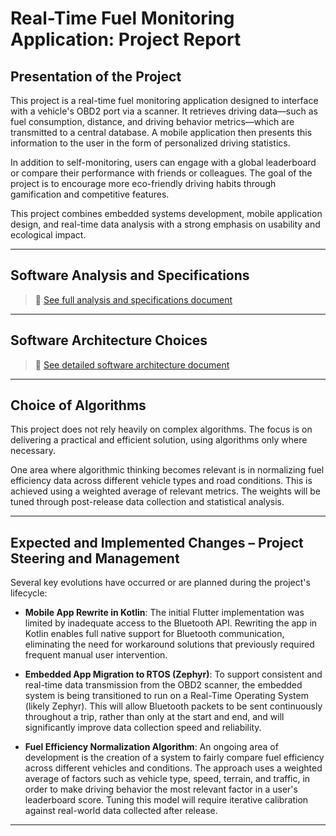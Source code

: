 # Real-Time Fuel Monitoring Application: Project Report

## Presentation of the Project

This project is a real-time fuel monitoring application designed to interface with a vehicle's OBD2 port via a scanner. It retrieves driving data—such as fuel consumption, distance, and driving behavior metrics—which are transmitted to a central database. A mobile application then presents this information to the user in the form of personalized driving statistics.

In addition to self-monitoring, users can engage with a global leaderboard or compare their performance with friends or colleagues. The goal of the project is to encourage more eco-friendly driving habits through gamification and competitive features.

This project combines embedded systems development, mobile application design, and real-time data analysis with a strong emphasis on usability and ecological impact.

---

## Software Analysis and Specifications

> 🔗 [See full analysis and specifications document](functionalSpecification.md)

---

## Software Architecture Choices

> 🔗 [See detailed software architecture document](technical_specifications.md)

---

## Choice of Algorithms

This project does not rely heavily on complex algorithms. The focus is on delivering a practical and efficient solution, using algorithms only where necessary.

One area where algorithmic thinking becomes relevant is in normalizing fuel efficiency data across different vehicle types and road conditions. This is achieved using a weighted average of relevant metrics. The weights will be tuned through post-release data collection and statistical analysis.

---

## Expected and Implemented Changes – Project Steering and Management

Several key evolutions have occurred or are planned during the project's lifecycle:

- **Mobile App Rewrite in Kotlin**: The initial Flutter implementation was limited by inadequate access to the Bluetooth API. Rewriting the app in Kotlin enables full native support for Bluetooth communication, eliminating the need for workaround solutions that previously required frequent manual user intervention.
  
- **Embedded App Migration to RTOS (Zephyr)**: To support consistent and real-time data transmission from the OBD2 scanner, the embedded system is being transitioned to run on a Real-Time Operating System (likely Zephyr). This will allow Bluetooth packets to be sent continuously throughout a trip, rather than only at the start and end, and will significantly improve data collection speed and reliability.

- **Fuel Efficiency Normalization Algorithm**: An ongoing area of development is the creation of a system to fairly compare fuel efficiency across different vehicles and conditions. The approach uses a weighted average of factors such as vehicle type, speed, terrain, and traffic, in order to make driving behavior the most relevant factor in a user's leaderboard score. Tuning this model will require iterative calibration against real-world data collected after release.

---
